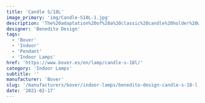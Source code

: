 ```yaml
---
title: 'Candle S/18L'
image_primary: 'img/Candle-S18L-1.jpg'
description: 'The%20adaptation%20of%20a%20classic%20candle%20holder%20with%20a%20LED%20light%20source%20has%20produced%20this%20delicate%20luminaire%2C%20a%20real%20gem.%20The%20poetic%20and%20refined%20light%20creates%20and%20accentuates%20different%20areas.%20It%20also%20comes%20in%20an%20individual%20and%20triple%20version%2C%20and%20as%20a%20chandelier.%20The%20way%20it%20projects%20the%20light%20creates%20and%20highlights%20the%20spaces%2C%20creating%20warm%2C%20natural%20environments.'
designer: 'Benedito Design'
tags:
  - 'Bover'
  - 'Indoor'
  - 'Pendant'
  - 'Indoor Lamps'
href: 'https://www.bover.es/en/lamp/candle-s-18l/'
category: 'Indoor Lamps'
subtitle: ''
manufacturer: 'Bover'
slug: '/manufacturers/bover/indoor-lamps/benedito-design-candle-s-18-l'
date: '2021-02-17'
---
```


